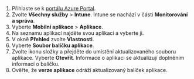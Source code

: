 
1. Přihlaste se k [portálu Azure Portal](https://portal.azure.com).  
2. Zvolte **Všechny služby** > **Intune**. Intune se nachází v části **Monitorování a správa**.  
3. Vyberte **Mobilní aplikace** > **Aplikace**.
4. Na seznamu aplikací najděte svou aplikaci a vyberte ji.  
5. V okně **Přehled** zvolte **Vlastnosti**.  
6. Vyberte **Soubor balíčku aplikace**.  
7. Zvolte ikonu složky a přejděte do umístění aktualizovaného souboru aplikace. Vyberte **Otevřít**. Informace o aplikaci se aktualizují doplněním informací o balíčku.  
8. Ověřte, že **verze aplikace** odráží aktualizovaný balíček aplikace.  
